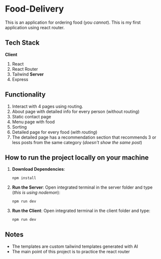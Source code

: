 # Food-Delivery
This is an application for ordering food (*you cannot*). This is my first application using react router.

## Tech Stack

**Client**
1. React
2. React Router
3. Tailwind 
**Server**
1. Express


## Functionality 

1. Interact with 4 pages using routing.
2. About page with detailed info for every person (without routing)
3. Static contact page
4. Menu page with food
5. Sorting
6. Detailed page for every food (*with routing*)
7. The detailed page has a recommendation section that recommends 3 or less posts from the same category (*doesn't show the same post*) 

## How to run the project locally on your machine
1. **Download Dependencies**:
    ```bash
    npm install
    ```

2. **Run the Server**: Open integrated terminal in the server folder and type (*this is using nodemon*):
    ```bash
    npm run dev
    ```

3. **Run the Client**: Open integrated terminal in the client folder and type:
    ```bash
    npm run dev
    ```

## Notes 
- The templates are custom tailwind templates generated with AI
- The main point of this project is to practice the react router 